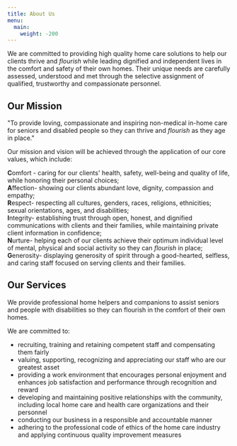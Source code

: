 ```yaml
---
title: About Us
menu:
  main:
    weight: -200
---
```


We are committed to providing high quality home care solutions to help our clients thrive and *flourish* while leading dignified and independent lives in the comfort and safety of their own homes. Their unique needs are carefully assessed, understood and met through the selective assignment of qualified, trustworthy and compassionate personnel.

## Our Mission

"To provide loving, compassionate and inspiring non-medical in-home care for seniors and disabled people so they can thrive and *flourish* as they age in place."

Our mission and vision will be achieved through the application of our core values, which include:

**C**omfort - caring for our clients' health, safety, well-being and quality of life, while honoring their personal choices;  
**A**ffection- showing our clients abundant love, dignity, compassion and empathy;  
**R**espect- respecting all cultures, genders, races, religions, ethnicities; sexual orientations, ages, and disabilities;  
**I**ntegrity- establishing trust through open, honest, and dignified communications with clients and their families, while maintaining private client information in confidence;  
**N**urture- helping each of our clients achieve their optimum individual level of mental, physical and social activity so they can *flourish* in place;  
**G**enerosity- displaying generosity of spirit through a good-hearted, selfless, and caring staff focused on serving clients and their families.   

## Our Services

We provide professional home helpers and companions to assist seniors and people with disabilities so they can flourish in the comfort of their own homes.

We are committed to:

* recruiting, training and retaining competent staff and compensating them fairly
* valuing, supporting, recognizing and appreciating our staff who are our greatest asset
* providing a work environment that encourages personal enjoyment and enhances job satisfaction and performance through recognition and reward
* developing and maintaining positive relationships with the community, including local home care and health care organizations and their personnel
* conducting our business in a responsible and accountable manner
* adhering to the professional code of ethics of the home care industry and applying continuous quality improvement measures 
